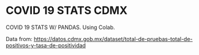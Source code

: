 # COVID 19 STATS CDMX
COVID 19 STATS W/ PANDAS. Using Colab.


Data from:
https://datos.cdmx.gob.mx/dataset/total-de-pruebas-total-de-positivos-y-tasa-de-positividad
